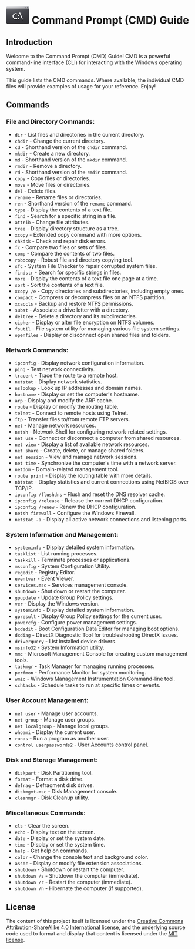 # ![alt text](./media/command-prompt-logo.png?raw=true) Command Prompt (CMD) Guide

## Introduction

Welcome to the Command Prompt (CMD) Guide! CMD is a powerful command-line interface (CLI) for interacting with the Windows operating system.

This guide lists the CMD commands. Where available, the individual CMD files will provide examples of usage for your reference. Enjoy!

## Commands

### File and Directory Commands:
- `dir` - List files and directories in the current directory.
- `chdir` - Change the current directory.
- `cd` - Shorthand version of the `chdir` command.
- `mkdir` - Create a new directory.
- `md` - Shorthand version of the `mkdir` command.
- `rmdir` - Remove a directory.
- `rd` - Shorthand version of the `rmdir` command.
- `copy` - Copy files or directories.
- `move` - Move files or directories.
- `del` - Delete files.
- `rename` - Rename files or directories.
- `ren` - Shorthand version of the `rename` command.
- `type` - Display the contents of a text file.
- `find` - Search for a specific string in a file.
- `attrib` - Change file attributes.
- `tree` - Display directory structure as a tree.
- `xcopy` - Extended copy command with more options.
- `chkdsk` - Check and repair disk errors.
- `fc` - Compare two files or sets of files.
- `comp` - Compare the contents of two files.
- `robocopy` - Robust file and directory copying tool.
- `sfc` - System File Checker to repair corrupted system files.
- `findstr` - Search for specific strings in files.
- `more` - Display the contents of a text file one page at a time.
- `sort` - Sort the contents of a text file.
- `xcopy /e` - Copy directories and subdirectories, including empty ones.
- `compact` - Compress or decompress files on an NTFS partition.
- `xcaccls` - Backup and restore NTFS permissions.
- `subst` - Associate a drive letter with a directory.
- `deltree` - Delete a directory and its subdirectories.
- `cipher` - Display or alter file encryption on NTFS volumes.
- `fsutil` - File system utility for managing various file system settings.
- `openfiles` - Display or disconnect open shared files and folders.

### Network Commands:
- `ipconfig` - Display network configuration information.
- `ping` - Test network connectivity.
- `tracert` - Trace the route to a remote host.
- `netstat` - Display network statistics.
- `nslookup` - Look up IP addresses and domain names.
- `hostname` - Display or set the computer's hostname.
- `arp` - Display and modify the ARP cache.
- `route` - Display or modify the routing table.
- `telnet` - Connect to remote hosts using Telnet.
- `ftp` - Transfer files to/from remote FTP servers.
- `net` - Manage network resources.
- `netsh` - Network Shell for configuring network-related settings.
- `net use` - Connect or disconnect a computer from shared resources.
- `net view` - Display a list of available network resources.
- `net share` - Create, delete, or manage shared folders.
- `net session` - View and manage network sessions.
- `net time` - Synchronize the computer's time with a network server.
- `netdom` - Domain-related management tool.
- `route print` - Display the routing table with more details.
- `nbtstat` - Display statistics and current connections using NetBIOS over TCP/IP.
- `ipconfig /flushdns` - Flush and reset the DNS resolver cache.
- `ipconfig /release` - Release the current DHCP configuration.
- `ipconfig /renew` - Renew the DHCP configuration.
- `netsh firewall` - Configure the Windows Firewall.
- `netstat -a` - Display all active network connections and listening ports.

### System Information and Management:
- `systeminfo` - Display detailed system information.
- `tasklist` - List running processes.
- `taskkill` - Terminate processes or applications.
- `msconfig` - System Configuration Utility.
- `regedit` - Registry Editor.
- `eventvwr` - Event Viewer.
- `services.msc` - Services management console.
- `shutdown` - Shut down or restart the computer.
- `gpupdate` - Update Group Policy settings.
- `ver` - Display the Windows version.
- `systeminfo` - Display detailed system information.
- `gpresult` - Display Group Policy settings for the current user.
- `powercfg` - Configure power management settings.
- `bcdedit` - Boot Configuration Data Editor for managing boot options.
- `dxdiag` - DirectX Diagnostic Tool for troubleshooting DirectX issues.
- `driverquery` - List installed device drivers.
- `msinfo32` - System Information utility.
- `mmc` - Microsoft Management Console for creating custom management tools.
- `taskmgr` - Task Manager for managing running processes.
- `perfmon` - Performance Monitor for system monitoring.
- `wmic` - Windows Management Instrumentation Command-line tool.
- `schtasks` - Schedule tasks to run at specific times or events.

### User Account Management:
- `net user` - Manage user accounts.
- `net group` - Manage user groups.
- `net localgroup` - Manage local groups.
- `whoami` - Display the current user.
- `runas` - Run a program as another user.
- `control userpasswords2` - User Accounts control panel.

### Disk and Storage Management:
- `diskpart` - Disk Partitioning tool.
- `format` - Format a disk drive.
- `defrag` - Defragment disk drives.
- `diskmgmt.msc` - Disk Management console.
- `cleanmgr` - Disk Cleanup utility.

### Miscellaneous Commands:
- `cls` - Clear the screen.
- `echo` - Display text on the screen.
- `date` - Display or set the system date.
- `time` - Display or set the system time.
- `help` - Get help on commands.
- `color` - Change the console text and background color.
- `assoc` - Display or modify file extension associations.
- `shutdown` - Shutdown or restart the computer.
- `shutdown /s` - Shutdown the computer (immediate).
- `shutdown /r` - Restart the computer (immediate).
- `shutdown /h` - Hibernate the computer (if supported).

## License
The content of this project itself is licensed under the [Creative Commons Attribution-ShareAlike 4.0 International license](https://creativecommons.org/licenses/by-sa/4.0/), and the underlying source code used to format and display that content is licensed under the [MIT license](LICENSE).
